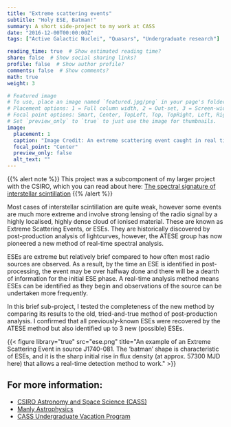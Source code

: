 ```yaml
---
title: "Extreme scattering events"
subtitle: "Holy ESE, Batman!"
summary: A short side-project to my work at CASS
date: "2016-12-00T00:00:00Z"
tags: ["Active Galactic Nuclei", "Quasars", "Undergraduate research"]

reading_time: true  # Show estimated reading time?
share: false  # Show social sharing links?
profile: false  # Show author profile?
comments: false  # Show comments?
math: true
weight: 3

# Featured image
# To use, place an image named `featured.jpg/png` in your page's folder.
# Placement options: 1 = Full column width, 2 = Out-set, 3 = Screen-width
# Focal point options: Smart, Center, TopLeft, Top, TopRight, Left, Right, BottomLeft, Bottom, BottomRight
# Set `preview_only` to `true` to just use the image for thumbnails.
image:
  placement: 1
  caption: "Image Credit: An extreme scattering event caught in real time, by Keith Bannister (CASS). From [ATNF Daily Astronomy Picture](https://www.atnf.csiro.au/ATNF-DailyImage/archive/2016/23-Jan-2016.html)"
  focal_point: "Center"
  preview_only: false
  alt_text: ""
---
```


{{% alert note %}}
This project was a subcomponent of my larger project with the CSIRO, which you can read about here: [The spectral signature of interstellar scintillation](https://payton-rodman.netlify.app/project/csiro/)
{{% /alert %}}

Most cases of interstellar scintillation are quite weak, however some events are much more extreme and involve strong lensing of the radio signal by a highly localised, highly dense cloud of ionised material. These are known as Extreme Scattering Events, or ESEs. They are historically discovered by post-production analysis of lightcurves, however, the ATESE group has now pioneered a new method of real-time spectral analysis. 

ESEs are extreme but relatively brief compared to how often most radio sources are observed. As a result, by the time an ESE is identified in post-processing, the event may be over halfway done and there will be a dearth of information for the initial ESE phase. A real-time analysis method means ESEs can be identified as they begin and observations of the source can be undertaken more frequently.

In this brief sub-project, I tested the completeness of the new method by comparing its results to the old, tried-and-true method of post-production analysis. I confirmed that all previously-known ESEs were recovered by the ATESE method but also identified up to 3 new (possible) ESEs. 

{{< figure library="true" src="ese.png" title="An example of an Extreme Scattering Event in source J1740-081. The ‘batman’ shape is characteristic of ESEs, and it is the sharp initial rise in flux density (at approx. 57300 MJD here) that allows a real-time detection method to work." >}}

## For more information:
 - [CSIRO Astronomy and Space Science (CASS)](https://www.csiro.au/en/Research/Astronomy)
 - [Manly Astrophysics](http://manlyastrophysics.org/Projects/InterstellarScintillation/index.html)
 - [CASS Undergraduate Vacation Program](https://www.atnf.csiro.au/research/summer_vacation/index.html)
